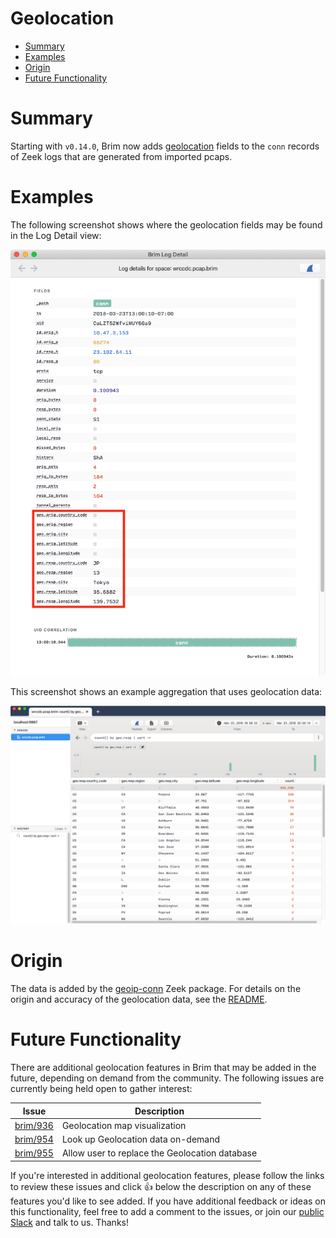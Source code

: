 # Geolocation

- [Summary](#summary)
- [Examples](#examples)
- [Origin](#origin)
- [Future Functionality](#future-functionality)

# Summary

Starting with `v0.14.0`, Brim now adds [geolocation](https://en.wikipedia.org/wiki/Geolocation) fields to the `conn` records
of Zeek logs that are generated from imported pcaps.

# Examples

The following screenshot shows where the geolocation fields may be found in the Log Detail view:

![Geolocation in Log Detail](media/Geolocation-Log-Detail.png)

This screenshot shows an example aggregation that uses geolocation data:

![Geolocation Aggregation](media/Geolocation-Aggregation.png)

# Origin

The data is added by the [geoip-conn](https://github.com/brimsec/geoip-conn) Zeek package. For details on the origin and accuracy
of the geolocation data, see the [README](https://github.com/brimsec/geoip-conn/blob/master/README.md).

# Future Functionality

There are additional geolocation features in Brim that may be added in the future, depending on demand from the community.
The following issues are currently being held open to gather interest:

| **Issue**                                              |**Description**                                 |
|--------------------------------------------------------|------------------------------------------------|
| [brim/936](https://github.com/brimsec/brim/issues/936) | Geolocation map visualization                  |
| [brim/954](https://github.com/brimsec/brim/issues/954) | Look up Geolocation data on-demand             |
| [brim/955](https://github.com/brimsec/brim/issues/955) | Allow user to replace the Geolocation database |

If you're interested in additional geolocation features, please follow the links to review these issues and click :+1: below the
description on any of these features you'd like to see added. If you have additional feedback or ideas on this functionality,
feel free to add a comment to the issues, or join our
[public Slack](https://join.slack.com/t/brimsec/shared_invite/zt-cy34xoxg-hZiTKUT~1KdGjlaBIuUUdg) and talk to us. Thanks!

